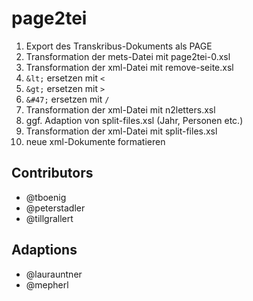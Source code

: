 # page2tei

1. Export des Transkribus-Dokuments als PAGE
2. Transformation der mets-Datei mit page2tei-0.xsl
3. Transformation der xml-Datei mit remove-seite.xsl
4. `&lt;` ersetzen mit `<`
5. `&gt;` ersetzen mit `>`
6. `&#47;` ersetzen mit `/`
7. Transformation der xml-Datei mit n2letters.xsl
8. ggf. Adaption von split-files.xsl (Jahr, Personen etc.)
9. Transformation der xml-Datei mit split-files.xsl
10. neue xml-Dokumente formatieren

## Contributors
- @tboenig
- @peterstadler
- @tillgrallert

## Adaptions
- @laurauntner
- @mepherl
